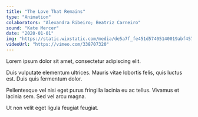 ```yaml
---
title: "The Love That Remains"
type: "Animation"
colaborators: "Alexandra Ribeiro; Beatriz Carneiro"
sound: "Kate Mercer"
date: "2020-01-01"
img: "https://static.wixstatic.com/media/de5a7f_fe451d57405140019abf4575ef68989f~mv2.gif"
videoUrl: "https://vimeo.com/338707320"
---
```

Lorem ipsum dolor sit amet, consectetur adipiscing elit.

Duis vulputate elementum ultrices. Mauris vitae lobortis felis, quis luctus est. Duis quis fermentum dolor. 

Pellentesque vel nisi eget purus fringilla lacinia eu ac tellus. Vivamus et lacinia sem. Sed vel arcu magna. 

Ut non velit eget ligula feugiat feugiat.
